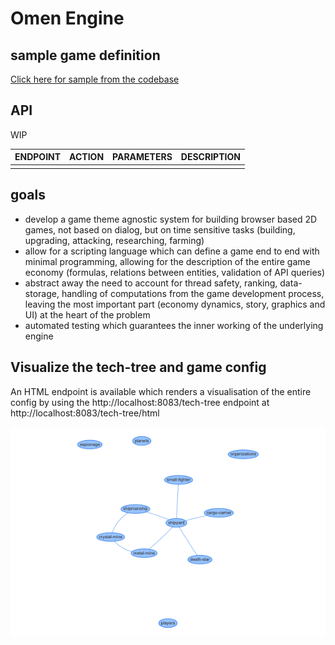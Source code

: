 # Omen Engine

## sample game definition

[Click here for sample from the codebase](./src/main/resources/game_configs/space.yaml)

## API

WIP

| ENDPOINT | ACTION | PARAMETERS | DESCRIPTION  |
|----------|--------|------------|-----|
|          |        |            |     |

## goals
  * develop a game theme agnostic system for building browser based 2D games, not based on dialog, but on time sensitive tasks (building, upgrading, attacking, researching, farming)
  * allow for a scripting language which can define a game end to end with minimal programming, allowing for the description of the entire game economy (formulas, relations between entities, validation of API queries)
  * abstract away the need to account for thread safety, ranking, data-storage, handling of computations from the game development process, leaving the most important part (economy dynamics, story, graphics and UI) at the heart of the problem
  * automated testing which guarantees the inner working of the underlying engine


## Visualize the tech-tree and game config

An HTML endpoint is available which renders a visualisation of the entire config by using the http://localhost:8083/tech-tree endpoint at http://localhost:8083/tech-tree/html

![tech](docs/diagram-tech-tree.png)
